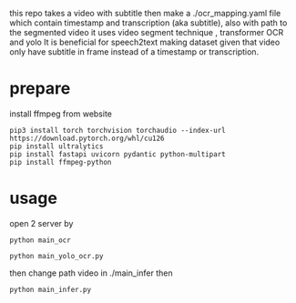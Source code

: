 this repo takes a video with subtitle then make a ./ocr_mapping.yaml file which contain timestamp and transcription (aka subtitle), also with path to the segmented video
it uses video segment technique , transformer OCR and yolo
It is beneficial for speech2text making dataset given that video only have subtitle in frame instead of a timestamp or transcription.

# prepare
install ffmpeg from website
```
pip3 install torch torchvision torchaudio --index-url https://download.pytorch.org/whl/cu126
pip install ultralytics
pip install fastapi uvicorn pydantic python-multipart
pip install ffmpeg-python
```

# usage 
open 2 server by 
```
python main_ocr
```
```
python main_yolo_ocr.py
```
then change path video in ./main_infer then 
```
python main_infer.py
```